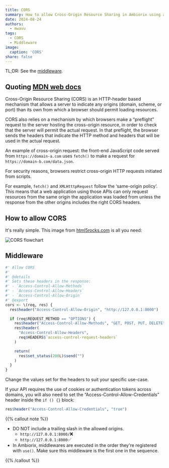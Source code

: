```yaml
---
title: CORS
summary: How to allow Cross-Origin Resource Sharing in Ambiorix using a middleware
date: 2024-08-24
authors:
  - mwavu
tags:
  - CORS
  - Middleware
image:
  caption: 'CORS'
share: false
---
```


TL;DR: See the [middleware](#middleware).

## Quoting [MDN web docs](https://developer.mozilla.org/en-US/docs/Web/HTTP/CORS)

Cross-Origin Resource Sharing (CORS) is an HTTP-header based mechanism that allows a server to indicate any origins (domain, scheme, or port) than its own from which a browser should permit loading resources.

CORS also relies on a mechanism by which browsers make a “preflight” request to the server hosting the cross-origin resource, in order to check that the server will permit the actual request. In that preflight, the browser sends the headers that indicate the HTTP method and headers that will be used in the actual request.

An example of cross-origin request: the front-end JavaScript code served from `https://domain-a.com` uses `fetch()` to make a request for `https://domain-b.com/data.json`.

For security reasons, browsers restrict cross-origin HTTP requests initiated from scripts.

For example, `fetch()` and `XMLHtttpRequest` follow the ‘same-origin policy’. This means that a web application using those APIs can only request resources from the same origin the application was loaded from unless the response from the other origins includes the right CORS headers.

## How to allow CORS

It's really simple. This image from [html5rocks.com](https://www.html5rocks.com/static/images/cors_server_flowchart.png) is all you need:

![CORS flowchart](cors_server_flowchart.png)

## Middleware

```r
#' Allow CORS
#'
#' @details
#' Sets these headers in the response:
#' - `Access-Control-Allow-Methods`
#' - `Access-Control-Allow-Headers`
#' - `Access-Control-Allow-Origin`
#' @export
cors <- \(req, res) {
  res$header("Access-Control-Allow-Origin", "http://127.0.0.1:8000")

  if (req$REQUEST_METHOD == "OPTIONS") {
    res$header("Access-Control-Allow-Methods", "GET, POST, PUT, DELETE")
    res$header(
      "Access-Control-Allow-Headers",
      req$HEADERS$`access-control-request-headers`
    )

    return(
      res$set_status(200L)$send("")
    )
  }
}
```

Change the values set for the headers to suit your specific use-case.

If your API requires the use of cookies or authentication tokens across domains, you will also need to set the “Access-Control-Allow-Credentials” header inside the `if () {}` block:

```r
res$header("Access-Control-Allow-Credentials", "true")
```

{{% callout note %}}

- DO NOT include a trailing slash in the allowed origins.
  - `http://127.0.0.1:8000/`❌
  - `http://127.0.0.1:8000`✅
- In Ambiorix, middlewares are executed in the order they're registered with
`use()`. Make sure this middleware is the first one in the sequence.

{{% /callout %}}
